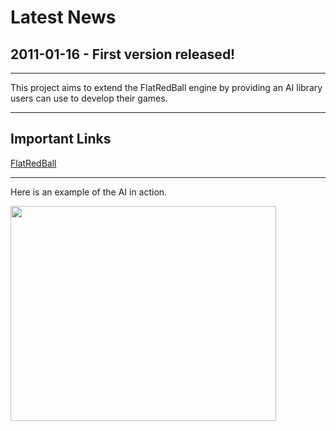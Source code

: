 # Latest News #
## 2011-01-16 - First version released! ##


---


This project aims to extend the FlatRedBall engine by providing an AI library users can use to develop their games.


---


## Important Links ##

[FlatRedBall](http://www.flatredball.com/)


---


Here is an example of the AI in action.

<a href='http://www.youtube.com/watch?feature=player_embedded&v=MEmxYC4Xueo' target='_blank'><img src='http://img.youtube.com/vi/MEmxYC4Xueo/0.jpg' width='425' height=344 /></a>